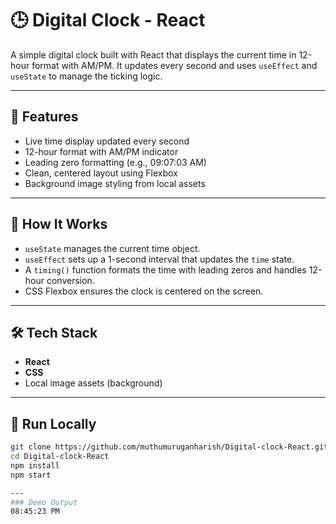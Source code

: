 # 🕒 Digital Clock - React

A simple digital clock built with React that displays the current time in 12-hour format with AM/PM. It updates every second and uses `useEffect` and `useState` to manage the ticking logic.

---




## 🚀 Features

- Live time display updated every second
- 12-hour format with AM/PM indicator
- Leading zero formatting (e.g., 09:07:03 AM)
- Clean, centered layout using Flexbox
- Background image styling from local assets

---

## 🧠 How It Works

- `useState` manages the current time object.
- `useEffect` sets up a 1-second interval that updates the `time` state.
- A `timing()` function formats the time with leading zeros and handles 12-hour conversion.
- CSS Flexbox ensures the clock is centered on the screen.

---

## 🛠️ Tech Stack

- **React**
- **CSS**
- Local image assets (background)


---

## 🧪 Run Locally

```bash
git clone https://github.com/muthumuruganharish/Digital-clock-React.git
cd Digital-clock-React
npm install
npm start

---
### Demo Output
08:45:23 PM






